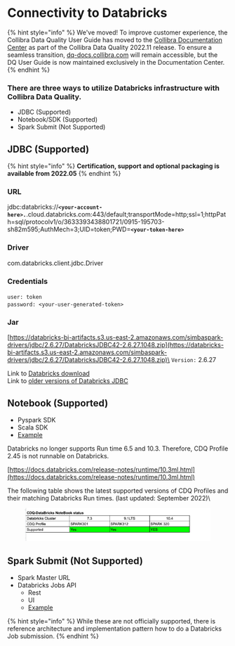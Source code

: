 # Connectivity to Databricks

{% hint style="info" %}
We've moved! To improve customer experience, the Collibra Data Quality User Guide has moved to the [Collibra Documentation Center](https://productresources.collibra.com/docs/collibra/latest/Content/DataQuality/DBConnection/Connectivity%20to%20Databricks.htm) as part of the Collibra Data Quality 2022.11 release. To ensure a seamless transition, [dq-docs.collibra.com](http://dq-docs.collibra.com/) will remain accessible, but the DQ User Guide is now maintained exclusively in the Documentation Center.
{% endhint %}

### There are three ways to utilize Databricks infrastructure with Collibra Data Quality.

* JDBC (Supported)
* Notebook/SDK (Supported)
* Spark Submit (Not Supported)

## **JDBC (Supported)**

{% hint style="info" %}
**Certification, support and optional packaging is available from 2022.05**
{% endhint %}

### URL

jdbc:databricks://**`<your-account-here>.`**.cloud.databricks.com:443/default;transportMode=http;ssl=1;httpPath=sql/protocolv1/o/3633393438801721/0915-195703-sh82m595;AuthMech=3;UID=token;PWD=**`<your-token-here>`**

### **Driver**

com.databricks.client.jdbc.Driver

### Credentials

`user: token`\
`password: <your-user-generated-token>`

### **Jar**

[https://databricks-bi-artifacts.s3.us-east-2.amazonaws.com/simbaspark-drivers/jdbc/2.6.27/DatabricksJDBC42-2.6.27.1048.zip](https://databricks-bi-artifacts.s3.us-east-2.amazonaws.com/simbaspark-drivers/jdbc/2.6.27/DatabricksJDBC42-2.6.27.1048.zip)\
`Version:` 2.6.27

Link to [Databricks download](https://databricks.com/spark/jdbc-drivers-download)\
Link to [older versions of Databricks JDBC ](https://www.databricks.com/spark/jdbc-drivers-archive)

## **Notebook (Supported)**

* Pyspark SDK
* Scala SDK
* [Example](https://dq-docs.collibra.com/apis-1/notebook/cdq-+-databricks)

Databricks no longer supports Run time 6.5 and 10.3. Therefore, CDQ Profile 2.45 is not runnable on Databricks.&#x20;

[https://docs.databricks.com/release-notes/runtime/10.3ml.html](https://docs.databricks.com/release-notes/runtime/10.3ml.html)

The following table shows the latest supported versions of CDQ Profiles and their matching Databricks Run times. (last updated: September 2022)\


<figure><img src="../../../.gitbook/assets/Screen Shot 2022-08-29 at 3.54.00 PM.png" alt=""><figcaption></figcaption></figure>

## **Spark Submit (Not Supported)**

* Spark Master URL
* Databricks Jobs API
  * Rest
  * UI
  * [Example](https://dq-docs.collibra.com/apis-1/notebook/cdq-+-databricks/dq-databricks-submit)

{% hint style="info" %}
While these are not officially supported, there is reference architecture and implementation pattern how to do a Databricks Job submission.
{% endhint %}
